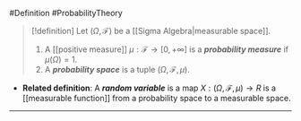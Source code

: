 #Definition #ProbabilityTheory 

> [!definition]
> Let $(\Omega,\mathcal{F})$ be a [[Sigma Algebra|measurable space]]. 
> 1. A [[positive measure]] $\mu:\mathcal{F}\to[0,+\infty]$ is a ***probability measure*** if $\mu(\Omega)=1$. 
> 2. A ***probability space*** is a tuple $(\Omega,\mathcal{F},\mu)$.
- **Related definition**: A ***random variable*** is a map $X:(\Omega,\mathcal{F},\mu)\to R$ is a [[measurable function]] from a probability space to a measurable space.
---
